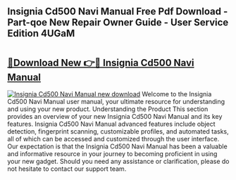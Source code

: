 ## Insignia Cd500 Navi Manual Free Pdf Download - Part-qoe New Repair Owner Guide - User Service Edition 4UGaM

# <h2><a href="http://bc79516.oget.top/?id=Insignia+Cd500+Navi+Manual">🔗Download New 👉🔴 Insignia Cd500 Navi Manual</a></h2>

[![Insignia Cd500 Navi Manual new download](https://i.imgur.com/5g1atiW.png)](http://bc79516.oget.top/?id=Insignia+Cd500+Navi+Manual)
Welcome to the Insignia Cd500 Navi Manual user manual, your ultimate resource for understanding and using your new product. Understanding the Product This section provides an overview of your new Insignia Cd500 Navi Manual and its key features. Insignia Cd500 Navi Manual advanced features include object detection, fingerprint scanning, customizable profiles, and automated tasks, all of which can be accessed and customized through the user interface. Our expectation is that the Insignia Cd500 Navi Manual has been a valuable and informative resource in your journey to becoming proficient in using your new gadget. Should you need any assistance or clarification, please do not hesitate to contact our support team.
